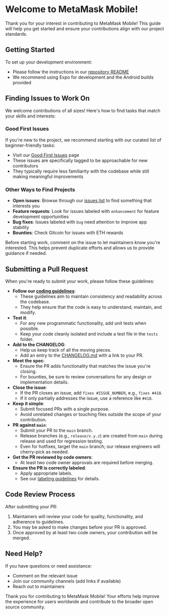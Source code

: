 # Welcome to MetaMask Mobile!

Thank you for your interest in contributing to MetaMask Mobile! This guide will help you get started and ensure your contributions align with our project standards.

## Getting Started

To set up your development environment:

- Please follow the instructions in our [repository README](https://github.com/MetaMask/metamask-mobile)
- We recommend using Expo for development and the Android builds provided

## Finding Issues to Work On

We welcome contributions of all sizes! Here's how to find tasks that match your skills and interests:

### Good First Issues

If you're new to the project, we recommend starting with our curated list of beginner-friendly tasks:

- Visit our [Good First Issues](https://github.com/MetaMask/metamask-mobile/contribute) page
- These issues are specifically tagged to be approachable for new contributors
- They typically require less familiarity with the codebase while still making meaningful improvements

### Other Ways to Find Projects

- **Open issues**: Browse through our [issues list](https://github.com/MetaMask/metamask-mobile/issues) to find something that interests you
- **Feature requests**: Look for issues labeled with `enhancement` for feature development opportunities
- **Bug fixes**: Issues labeled with `bug` need attention to improve app stability
- **Bounties**: Check Gitcoin for issues with ETH rewards

Before starting work, comment on the issue to let maintainers know you're interested. This helps prevent duplicate efforts and allows us to provide guidance if needed.

## Submitting a Pull Request

When you're ready to submit your work, please follow these guidelines:

- **Follow our [coding guidelines](https://github.com/MetaMask/metamask-mobile/blob/main/.github/guidelines/CODING_GUIDELINES.md)**:
  - These guidelines aim to maintain consistency and readability across the codebase.
  - They help ensure that the code is easy to understand, maintain, and modify.
- **Test it**:
  - For any new programmatic functionality, add unit tests when possible.
  - Keep your code cleanly isolated and include a test file in the `tests` folder.
- **Add to the CHANGELOG**:
  - Help us keep track of all the moving pieces.
  - Add an entry to the [CHANGELOG.md](https://github.com/MetaMask/metamask-mobile/blob/main/CHANGELOG.md) with a link to your PR.
- **Meet the spec**:
  - Ensure the PR adds functionality that matches the issue you're closing.
  - For bounties, be sure to review conversations for any design or implementation details.
- **Close the issue**:
  - If the PR closes an issue, add `fixes #ISSUE_NUMBER`, e.g., `fixes #418`.
  - If it only partially addresses the issue, use a reference like `#418`.
- **Keep it simple**:
  - Submit focused PRs with a single purpose.
  - Avoid unrelated changes or touching files outside the scope of your contribution.
- **PR against `main`**:
  - Submit your PR to the `main` branch.
  - Release branches (e.g., `release/x.y.z`) are created from `main` during release and used for regression testing.
  - Even for hotfixes, target the `main` branch; our release engineers will cherry-pick as needed.
- **Get the PR reviewed by code owners**:
  - At least two code owner approvals are required before merging.
- **Ensure the PR is correctly labeled**:
  - Apply appropriate labels.
  - See our [labeling guidelines](https://github.com/MetaMask/metamask-mobile/blob/main/.github/guidelines/LABELING_GUIDELINES.md) for details.

## Code Review Process

After submitting your PR:

1. Maintainers will review your code for quality, functionality, and adherence to guidelines.
2. You may be asked to make changes before your PR is approved.
3. Once approved by at least two code owners, your contribution will be merged.

## Need Help?

If you have questions or need assistance:

- Comment on the relevant issue
- Join our community channels (add links if available)
- Reach out to maintainers

Thank you for contributing to MetaMask Mobile! Your efforts help improve the experience for users worldwide and contribute to the broader open source community.
